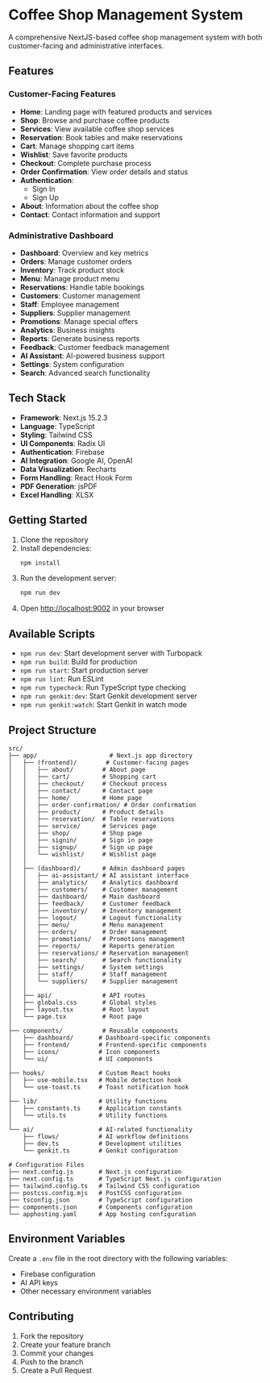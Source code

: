 # Coffee Shop Management System

A comprehensive NextJS-based coffee shop management system with both customer-facing and administrative interfaces.

## Features

### Customer-Facing Features

- **Home**: Landing page with featured products and services
- **Shop**: Browse and purchase coffee products
- **Services**: View available coffee shop services
- **Reservation**: Book tables and make reservations
- **Cart**: Manage shopping cart items
- **Wishlist**: Save favorite products
- **Checkout**: Complete purchase process
- **Order Confirmation**: View order details and status
- **Authentication**:
  - Sign In
  - Sign Up
- **About**: Information about the coffee shop
- **Contact**: Contact information and support

### Administrative Dashboard

- **Dashboard**: Overview and key metrics
- **Orders**: Manage customer orders
- **Inventory**: Track product stock
- **Menu**: Manage product menu
- **Reservations**: Handle table bookings
- **Customers**: Customer management
- **Staff**: Employee management
- **Suppliers**: Supplier management
- **Promotions**: Manage special offers
- **Analytics**: Business insights
- **Reports**: Generate business reports
- **Feedback**: Customer feedback management
- **AI Assistant**: AI-powered business support
- **Settings**: System configuration
- **Search**: Advanced search functionality

## Tech Stack

- **Framework**: Next.js 15.2.3
- **Language**: TypeScript
- **Styling**: Tailwind CSS
- **UI Components**: Radix UI
- **Authentication**: Firebase
- **AI Integration**: Google AI, OpenAI
- **Data Visualization**: Recharts
- **Form Handling**: React Hook Form
- **PDF Generation**: jsPDF
- **Excel Handling**: XLSX

## Getting Started

1. Clone the repository
2. Install dependencies:
   ```bash
   npm install
   ```
3. Run the development server:
   ```bash
   npm run dev
   ```
4. Open [http://localhost:9002](http://localhost:9002) in your browser

## Available Scripts

- `npm run dev`: Start development server with Turbopack
- `npm run build`: Build for production
- `npm run start`: Start production server
- `npm run lint`: Run ESLint
- `npm run typecheck`: Run TypeScript type checking
- `npm run genkit:dev`: Start Genkit development server
- `npm run genkit:watch`: Start Genkit in watch mode

## Project Structure

```
src/
├── app/                    # Next.js app directory
│   ├── (frontend)/        # Customer-facing pages
│   │   ├── about/        # About page
│   │   ├── cart/         # Shopping cart
│   │   ├── checkout/     # Checkout process
│   │   ├── contact/      # Contact page
│   │   ├── home/         # Home page
│   │   ├── order-confirmation/ # Order confirmation
│   │   ├── product/      # Product details
│   │   ├── reservation/  # Table reservations
│   │   ├── service/      # Services page
│   │   ├── shop/         # Shop page
│   │   ├── signin/       # Sign in page
│   │   ├── signup/       # Sign up page
│   │   └── wishlist/     # Wishlist page
│   │
│   ├── (dashboard)/      # Admin dashboard pages
│   │   ├── ai-assistant/ # AI assistant interface
│   │   ├── analytics/    # Analytics dashboard
│   │   ├── customers/    # Customer management
│   │   ├── dashboard/    # Main dashboard
│   │   ├── feedback/     # Customer feedback
│   │   ├── inventory/    # Inventory management
│   │   ├── logout/       # Logout functionality
│   │   ├── menu/         # Menu management
│   │   ├── orders/       # Order management
│   │   ├── promotions/   # Promotions management
│   │   ├── reports/      # Reports generation
│   │   ├── reservations/ # Reservation management
│   │   ├── search/       # Search functionality
│   │   ├── settings/     # System settings
│   │   ├── staff/        # Staff management
│   │   └── suppliers/    # Supplier management
│   │
│   ├── api/              # API routes
│   ├── globals.css       # Global styles
│   ├── layout.tsx        # Root layout
│   └── page.tsx          # Root page
│
├── components/           # Reusable components
│   ├── dashboard/       # Dashboard-specific components
│   ├── frontend/        # Frontend-specific components
│   ├── icons/           # Icon components
│   └── ui/              # UI components
│
├── hooks/               # Custom React hooks
│   ├── use-mobile.tsx   # Mobile detection hook
│   └── use-toast.ts     # Toast notification hook
│
├── lib/                 # Utility functions
│   ├── constants.ts     # Application constants
│   └── utils.ts         # Utility functions
│
└── ai/                  # AI-related functionality
    ├── flows/           # AI workflow definitions
    ├── dev.ts           # Development utilities
    └── genkit.ts        # Genkit configuration

# Configuration Files
├── next.config.js       # Next.js configuration
├── next.config.ts       # TypeScript Next.js configuration
├── tailwind.config.ts   # Tailwind CSS configuration
├── postcss.config.mjs   # PostCSS configuration
├── tsconfig.json        # TypeScript configuration
├── components.json      # Components configuration
└── apphosting.yaml      # App hosting configuration
```

## Environment Variables

Create a `.env` file in the root directory with the following variables:

- Firebase configuration
- AI API keys
- Other necessary environment variables

## Contributing

1. Fork the repository
2. Create your feature branch
3. Commit your changes
4. Push to the branch
5. Create a Pull Request
